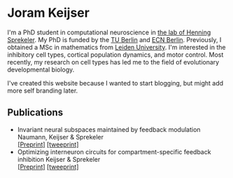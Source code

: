 # Joram Keijser

I'm a PhD student in computational neuroscience in [the lab of Henning Sprekeler](https://www.sprekelerlab.org/). My PhD is funded by the [TU Berlin](https://www.tu.berlin/) and [ECN Berlin](https://www.ecn-berlin.de/). Previously, I obtained a MSc in mathematics from [Leiden University](https://www.universiteitleiden.nl/). I'm interested in the inhibitory cell types, cortical population dynamics, and motor control. Most recently, my research on cell types has led me to the field of evolutionary developmental biology.

I've created this website because I wanted to start blogging, but might add more self branding later. 

## Publications
- Invariant neural subspaces maintained by feedback modulation\
  Naumann, Keijser & Sprekeler\
  [[Preprint]](https://www.biorxiv.org/content/10.1101/2021.10.29.466453v1) [[tweeprint]](https://twitter.com/sprekeler/status/1455256882155773952?s=20&t=mTEadfKIlJjh6b3N7Or6_Q)
- Optimizing interneuron circuits for compartment-specific feedback inhibition
  Keijser & Sprekeler\
  [[Preprint]](https://www.biorxiv.org/content/10.1101/2020.11.17.386920v2) [[tweeprint]](https://twitter.com/sprekeler/status/1329388530808877057?s=20&t=mTEadfKIlJjh6b3N7Or6_Q)


